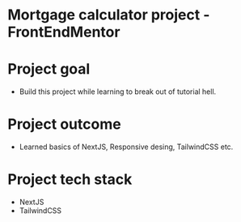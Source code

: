 # Mortgage calculator project - FrontEndMentor

# Project goal
- Build this project while learning to break out of tutorial hell.

# Project outcome
- Learned basics of NextJS, Responsive desing, TailwindCSS etc.

# Project tech stack
- NextJS
- TailwindCSS